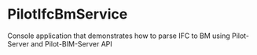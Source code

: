 # PilotIfcBmService
Console application that demonstrates how to parse IFC to BM using Pilot-Server and Pilot-BIM-Server API 
